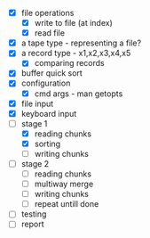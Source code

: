 - [x] file operations
  - [x] write to file (at index)
  - [x] read file 
- [x] a tape type - representing a file?
- [x] a record type - x1,x2,x3,x4,x5
  - [x] comparing records
- [x] buffer quick sort
- [x] configuration
  - [x] cmd args - man getopts
- [x] file input
- [x] keyboard input
- [ ] stage 1
  - [x] reading chunks
  - [x] sorting
  - [ ] writing chunks
- [ ] stage 2
  - [ ] reading chunks
  - [ ] multiway merge
  - [ ] writing chunks
  - [ ] repeat untill done
- [ ] testing
- [ ] report
